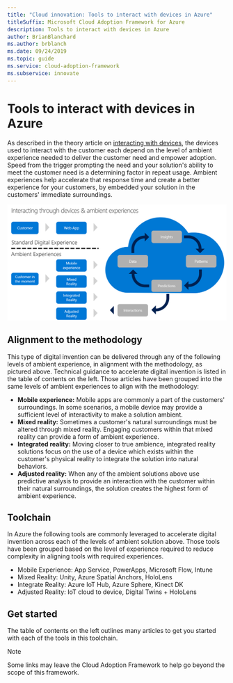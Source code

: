 ```yaml
---
title: "Cloud innovation: Tools to interact with devices in Azure"
titleSuffix: Microsoft Cloud Adoption Framework for Azure
description: Tools to interact with devices in Azure
author: BrianBlanchard
ms.author: brblanch
ms.date: 09/24/2019
ms.topic: guide
ms.service: cloud-adoption-framework
ms.subservice: innovate
---
```


# Tools to interact with devices in Azure

As described in the theory article on [interacting with devices](../considerations/devices.md), the devices used to interact with the customer each depend on the level of ambient experience needed to deliver the customer need and empower adoption. Speed from the trigger prompting the need and your solution's ability to meet the customer need is a determining factor in repeat usage. Ambient experiences help accelerate that response time and create a better experience for your customers, by embedded your solution in the customers' immediate surroundings.

![Cloud Adoption Framework approach to interact with devices](../../_images/innovate/ambient-experiences.png)

## Alignment to the methodology

This type of digital invention can be delivered through any of the following levels of ambient experience, in alignment with the methodology, as pictured above. Technical guidance to accelerate digital invention is listed in the table of contents on the left. Those articles have been grouped into the same levels of ambient experiences to align with the methodology:

- **Mobile experience:** Mobile apps are commonly a part of the customers' surroundings. In some scenarios, a mobile device may provide a sufficient level of interactivity to make a solution ambient.
- **Mixed reality:** Sometimes a customer's natural surroundings must be altered through mixed reality. Engaging customers within that mixed reality can provide a form of ambient experience.
- **Integrated reality:** Moving closer to true ambience, integrated reality solutions focus on the use of a device which exists within the customer's physical reality to integrate the solution into natural behaviors.
- **Adjusted reality:** When any of the ambient solutions above use predictive analysis to provide an interaction with the customer within their natural surroundings, the solution creates the highest form of ambient experience.

## Toolchain

In Azure the following tools are commonly leveraged to accelerate digital invention across each of the levels of ambient solution above. Those tools have been grouped based on the level of experience required to reduce complexity in aligning tools with required experiences.

- Mobile Experience: App Service, PowerApps, Microsoft Flow, Intune
- Mixed Reality: Unity, Azure Spatial Anchors, HoloLens
- Integrate Reality: Azure IoT Hub, Azure Sphere, Kinect DK
- Adjusted Reality: IoT cloud to device, Digital Twins + HoloLens

## Get started

The table of contents on the left outlines many articles to get you started with each of the tools in this toolchain.

> [!NOTE]
> Some links may leave the Cloud Adoption Framework to help go beyond the scope of this framework.
